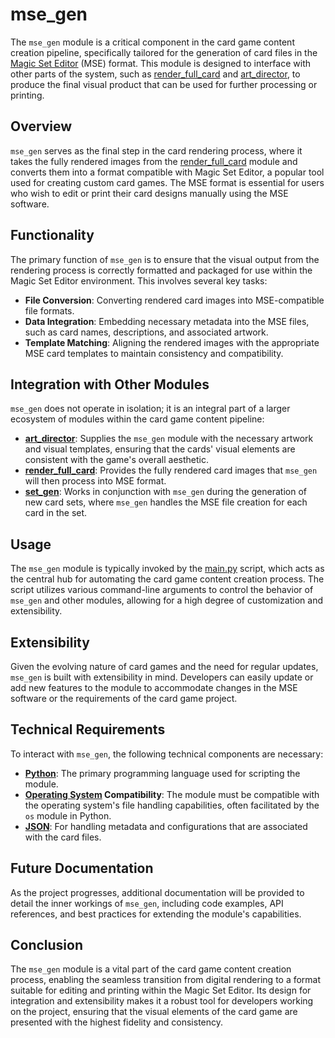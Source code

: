 # mse_gen

The `mse_gen` module is a critical component in the card game content creation pipeline, specifically tailored for the generation of card files in the [Magic Set Editor](Magic%20Set%20Editor.md) (MSE) format. This module is designed to interface with other parts of the system, such as [render_full_card](render_full_card.md) and [art_director](art_director.md), to produce the final visual product that can be used for further processing or printing.

## Overview

`mse_gen` serves as the final step in the card rendering process, where it takes the fully rendered images from the [render_full_card](render_full_card.md) module and converts them into a format compatible with Magic Set Editor, a popular tool used for creating custom card games. The MSE format is essential for users who wish to edit or print their card designs manually using the MSE software.

## Functionality

The primary function of `mse_gen` is to ensure that the visual output from the rendering process is correctly formatted and packaged for use within the Magic Set Editor environment. This involves several key tasks:

- **File Conversion**: Converting rendered card images into MSE-compatible file formats.
- **Data Integration**: Embedding necessary metadata into the MSE files, such as card names, descriptions, and associated artwork.
- **Template Matching**: Aligning the rendered images with the appropriate MSE card templates to maintain consistency and compatibility.

## Integration with Other Modules

`mse_gen` does not operate in isolation; it is an integral part of a larger ecosystem of modules within the card game content pipeline:

- **[art_director](art_director.md)**: Supplies the `mse_gen` module with the necessary artwork and visual templates, ensuring that the cards' visual elements are consistent with the game's overall aesthetic.
- **[render_full_card](render_full_card.md)**: Provides the fully rendered card images that `mse_gen` will then process into MSE format.
- **[set_gen](set_gen.md)**: Works in conjunction with `mse_gen` during the generation of new card sets, where `mse_gen` handles the MSE file creation for each card in the set.

## Usage

The `mse_gen` module is typically invoked by the [main.py](main.py.md) script, which acts as the central hub for automating the card game content creation process. The script utilizes various command-line arguments to control the behavior of `mse_gen` and other modules, allowing for a high degree of customization and extensibility.

## Extensibility

Given the evolving nature of card games and the need for regular updates, `mse_gen` is built with extensibility in mind. Developers can easily update or add new features to the module to accommodate changes in the MSE software or the requirements of the card game project.

## Technical Requirements

To interact with `mse_gen`, the following technical components are necessary:

- **[Python](Python.md)**: The primary programming language used for scripting the module.
- **[Operating System](Operating%20System.md) Compatibility**: The module must be compatible with the operating system's file handling capabilities, often facilitated by the `os` module in Python.
- **[JSON](JSON.md)**: For handling metadata and configurations that are associated with the card files.

## Future Documentation

As the project progresses, additional documentation will be provided to detail the inner workings of `mse_gen`, including code examples, API references, and best practices for extending the module's capabilities.

## Conclusion

The `mse_gen` module is a vital part of the card game content creation process, enabling the seamless transition from digital rendering to a format suitable for editing and printing within the Magic Set Editor. Its design for integration and extensibility makes it a robust tool for developers working on the project, ensuring that the visual elements of the card game are presented with the highest fidelity and consistency.